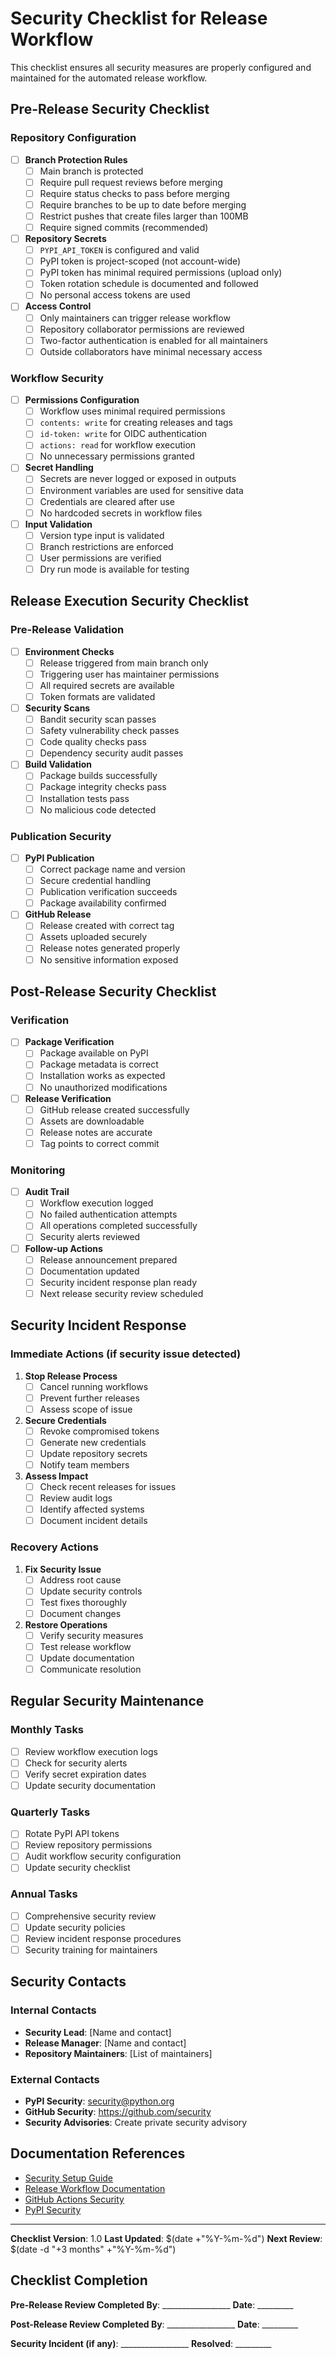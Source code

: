 # Security Checklist for Release Workflow

This checklist ensures all security measures are properly configured and maintained for the automated release workflow.

## Pre-Release Security Checklist

### Repository Configuration

- [ ] **Branch Protection Rules**
  - [ ] Main branch is protected
  - [ ] Require pull request reviews before merging
  - [ ] Require status checks to pass before merging
  - [ ] Require branches to be up to date before merging
  - [ ] Restrict pushes that create files larger than 100MB
  - [ ] Require signed commits (recommended)

- [ ] **Repository Secrets**
  - [ ] `PYPI_API_TOKEN` is configured and valid
  - [ ] PyPI token is project-scoped (not account-wide)
  - [ ] PyPI token has minimal required permissions (upload only)
  - [ ] Token rotation schedule is documented and followed
  - [ ] No personal access tokens are used

- [ ] **Access Control**
  - [ ] Only maintainers can trigger release workflow
  - [ ] Repository collaborator permissions are reviewed
  - [ ] Two-factor authentication is enabled for all maintainers
  - [ ] Outside collaborators have minimal necessary access

### Workflow Security

- [ ] **Permissions Configuration**
  - [ ] Workflow uses minimal required permissions
  - [ ] `contents: write` for creating releases and tags
  - [ ] `id-token: write` for OIDC authentication
  - [ ] `actions: read` for workflow execution
  - [ ] No unnecessary permissions granted

- [ ] **Secret Handling**
  - [ ] Secrets are never logged or exposed in outputs
  - [ ] Environment variables are used for sensitive data
  - [ ] Credentials are cleared after use
  - [ ] No hardcoded secrets in workflow files

- [ ] **Input Validation**
  - [ ] Version type input is validated
  - [ ] Branch restrictions are enforced
  - [ ] User permissions are verified
  - [ ] Dry run mode is available for testing

## Release Execution Security Checklist

### Pre-Release Validation

- [ ] **Environment Checks**
  - [ ] Release triggered from main branch only
  - [ ] Triggering user has maintainer permissions
  - [ ] All required secrets are available
  - [ ] Token formats are validated

- [ ] **Security Scans**
  - [ ] Bandit security scan passes
  - [ ] Safety vulnerability check passes
  - [ ] Code quality checks pass
  - [ ] Dependency security audit passes

- [ ] **Build Validation**
  - [ ] Package builds successfully
  - [ ] Package integrity checks pass
  - [ ] Installation tests pass
  - [ ] No malicious code detected

### Publication Security

- [ ] **PyPI Publication**
  - [ ] Correct package name and version
  - [ ] Secure credential handling
  - [ ] Publication verification succeeds
  - [ ] Package availability confirmed

- [ ] **GitHub Release**
  - [ ] Release created with correct tag
  - [ ] Assets uploaded securely
  - [ ] Release notes generated properly
  - [ ] No sensitive information exposed

## Post-Release Security Checklist

### Verification

- [ ] **Package Verification**
  - [ ] Package available on PyPI
  - [ ] Package metadata is correct
  - [ ] Installation works as expected
  - [ ] No unauthorized modifications

- [ ] **Release Verification**
  - [ ] GitHub release created successfully
  - [ ] Assets are downloadable
  - [ ] Release notes are accurate
  - [ ] Tag points to correct commit

### Monitoring

- [ ] **Audit Trail**
  - [ ] Workflow execution logged
  - [ ] No failed authentication attempts
  - [ ] All operations completed successfully
  - [ ] Security alerts reviewed

- [ ] **Follow-up Actions**
  - [ ] Release announcement prepared
  - [ ] Documentation updated
  - [ ] Security incident response plan ready
  - [ ] Next release security review scheduled

## Security Incident Response

### Immediate Actions (if security issue detected)

1. **Stop Release Process**
   - [ ] Cancel running workflows
   - [ ] Prevent further releases
   - [ ] Assess scope of issue

2. **Secure Credentials**
   - [ ] Revoke compromised tokens
   - [ ] Generate new credentials
   - [ ] Update repository secrets
   - [ ] Notify team members

3. **Assess Impact**
   - [ ] Check recent releases for issues
   - [ ] Review audit logs
   - [ ] Identify affected systems
   - [ ] Document incident details

### Recovery Actions

1. **Fix Security Issue**
   - [ ] Address root cause
   - [ ] Update security controls
   - [ ] Test fixes thoroughly
   - [ ] Document changes

2. **Restore Operations**
   - [ ] Verify security measures
   - [ ] Test release workflow
   - [ ] Update documentation
   - [ ] Communicate resolution

## Regular Security Maintenance

### Monthly Tasks

- [ ] Review workflow execution logs
- [ ] Check for security alerts
- [ ] Verify secret expiration dates
- [ ] Update security documentation

### Quarterly Tasks

- [ ] Rotate PyPI API tokens
- [ ] Review repository permissions
- [ ] Audit workflow security configuration
- [ ] Update security checklist

### Annual Tasks

- [ ] Comprehensive security review
- [ ] Update security policies
- [ ] Review incident response procedures
- [ ] Security training for maintainers

## Security Contacts

### Internal Contacts
- **Security Lead**: [Name and contact]
- **Release Manager**: [Name and contact]
- **Repository Maintainers**: [List of maintainers]

### External Contacts
- **PyPI Security**: security@python.org
- **GitHub Security**: https://github.com/security
- **Security Advisories**: Create private security advisory

## Documentation References

- [Security Setup Guide](./SECURITY_SETUP.md)
- [Release Workflow Documentation](../README.md)
- [GitHub Actions Security](https://docs.github.com/en/actions/security-guides)
- [PyPI Security](https://pypi.org/help/#security)

---

**Checklist Version**: 1.0
**Last Updated**: $(date +"%Y-%m-%d")
**Next Review**: $(date -d "+3 months" +"%Y-%m-%d")

## Checklist Completion

**Pre-Release Review Completed By**: _________________ **Date**: _________

**Post-Release Review Completed By**: _________________ **Date**: _________

**Security Incident (if any)**: _________________ **Resolved**: _________

